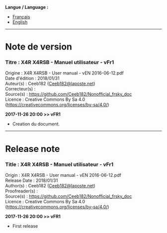 **Langue / Language :**
- [Français](#FR)
- [English](#EN)

--------------------------------------------------------------------------------------

<a name="FR"></a>
# Note de version

### Titre : X4R X4RSB - Manuel utilisateur - vFr1  
Origine : X4R X4RSB - User manual - vEN 2016-06-12.pdf  
Date d'édition : 2018/01/31  
Auteur(s) : Ceeb182 (Ceeb182@laposte.net)  
Correcteur(s) :   
Source(s) : https://github.com/Ceeb182/Nonofficial_frsky_doc  
Licence : Creative Commons By Sa 4.0 (https://creativecommons.org/licenses/by-sa/4.0/)  

**2017-11-26 20:00 >> vFR1**  
- Creation du document.  

--------------------------------------------------------------------------------------

<a name="EN"></a>
# Release note

### Title : X4R X4RSB - Manuel utilisateur - vFr1  
Origin : X4R X4RSB - User manual - vEN 2016-06-12.pdf  
Release Date : 2018/01/31  
Author(s) : Ceeb182 (Ceeb182@laposte.net)  
Proofreader(s) :   
Source(s) : https://github.com/Ceeb182/Nonofficial_frsky_doc  
Licence : Creative Commons By Sa 4.0 (https://creativecommons.org/licenses/by-sa/4.0/)  

**2017-11-26 20:00 >> vFR1**  
- First release  
